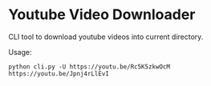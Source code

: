 # Youtube Video Downloader

CLI tool to download youtube videos into current directory.

Usage:

    python cli.py -U https://youtu.be/Rc5K5zkwOcM https://youtu.be/Jpnj4rLlEvI
